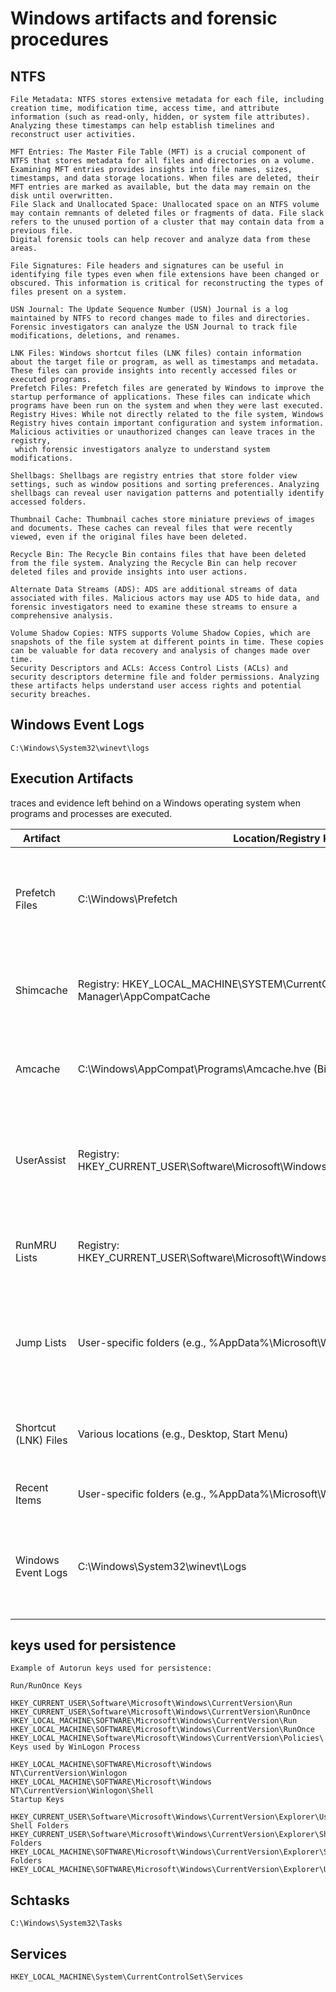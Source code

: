 # Windows artifacts and forensic procedures
## NTFS

```
File Metadata: NTFS stores extensive metadata for each file, including creation time, modification time, access time, and attribute information (such as read-only, hidden, or system file attributes).
Analyzing these timestamps can help establish timelines and reconstruct user activities.

MFT Entries: The Master File Table (MFT) is a crucial component of NTFS that stores metadata for all files and directories on a volume. Examining MFT entries provides insights into file names, sizes,
timestamps, and data storage locations. When files are deleted, their MFT entries are marked as available, but the data may remain on the disk until overwritten.
File Slack and Unallocated Space: Unallocated space on an NTFS volume may contain remnants of deleted files or fragments of data. File slack refers to the unused portion of a cluster that may contain data from a previous file.
Digital forensic tools can help recover and analyze data from these areas.

File Signatures: File headers and signatures can be useful in identifying file types even when file extensions have been changed or obscured. This information is critical for reconstructing the types of files present on a system.

USN Journal: The Update Sequence Number (USN) Journal is a log maintained by NTFS to record changes made to files and directories. Forensic investigators can analyze the USN Journal to track file modifications, deletions, and renames.

LNK Files: Windows shortcut files (LNK files) contain information about the target file or program, as well as timestamps and metadata. These files can provide insights into recently accessed files or executed programs.
Prefetch Files: Prefetch files are generated by Windows to improve the startup performance of applications. These files can indicate which programs have been run on the system and when they were last executed.
Registry Hives: While not directly related to the file system, Windows Registry hives contain important configuration and system information. Malicious activities or unauthorized changes can leave traces in the registry,
 which forensic investigators analyze to understand system modifications.

Shellbags: Shellbags are registry entries that store folder view settings, such as window positions and sorting preferences. Analyzing shellbags can reveal user navigation patterns and potentially identify accessed folders.

Thumbnail Cache: Thumbnail caches store miniature previews of images and documents. These caches can reveal files that were recently viewed, even if the original files have been deleted.

Recycle Bin: The Recycle Bin contains files that have been deleted from the file system. Analyzing the Recycle Bin can help recover deleted files and provide insights into user actions.

Alternate Data Streams (ADS): ADS are additional streams of data associated with files. Malicious actors may use ADS to hide data, and forensic investigators need to examine these streams to ensure a comprehensive analysis.

Volume Shadow Copies: NTFS supports Volume Shadow Copies, which are snapshots of the file system at different points in time. These copies can be valuable for data recovery and analysis of changes made over time.
Security Descriptors and ACLs: Access Control Lists (ACLs) and security descriptors determine file and folder permissions. Analyzing these artifacts helps understand user access rights and potential security breaches.
```

## Windows Event Logs
```
C:\Windows\System32\winevt\logs
```

## Execution Artifacts
traces and evidence left behind on a Windows operating system when programs and processes are executed.

| Artifact             | Location/Registry Key                                      | Data Stored                                            |
|----------------------|------------------------------------------------------------|--------------------------------------------------------|
| Prefetch Files       | C:\Windows\Prefetch                                       | Metadata about executed applications (file paths, timestamps, execution count)   |
| Shimcache            | Registry: HKEY_LOCAL_MACHINE\SYSTEM\CurrentControlSet\Control\Session Manager\AppCompatCache | Program execution details (file paths, timestamps, flags) |
| Amcache              | C:\Windows\AppCompat\Programs\Amcache.hve (Binary Registry Hive) | Application details (file paths, sizes, digital signatures, timestamps)  |
| UserAssist           | Registry: HKEY_CURRENT_USER\Software\Microsoft\Windows\CurrentVersion\Explorer\UserAssist | Executed program details (application names, execution counts, timestamps) |
| RunMRU Lists         | Registry: HKEY_CURRENT_USER\Software\Microsoft\Windows\CurrentVersion\Explorer\RunMRU | Recently executed programs and their command lines |
| Jump Lists           | User-specific folders (e.g., %AppData%\Microsoft\Windows\Recent) | Recently accessed files, folders, and tasks associated with applications |
| Shortcut (LNK) Files | Various locations (e.g., Desktop, Start Menu) | Target executable, file paths, timestamps, user interactions |
| Recent Items         | User-specific folders (e.g., %AppData%\Microsoft\Windows\Recent) | Recently accessed files |
| Windows Event Logs   | C:\Windows\System32\winevt\Logs | Various event logs containing process creation, termination, and other events |


## keys used for persistence

```
Example of Autorun keys used for persistence:

Run/RunOnce Keys

HKEY_CURRENT_USER\Software\Microsoft\Windows\CurrentVersion\Run
HKEY_CURRENT_USER\Software\Microsoft\Windows\CurrentVersion\RunOnce
HKEY_LOCAL_MACHINE\SOFTWARE\Microsoft\Windows\CurrentVersion\Run
HKEY_LOCAL_MACHINE\SOFTWARE\Microsoft\Windows\CurrentVersion\RunOnce
HKEY_LOCAL_MACHINE\Software\Microsoft\Windows\CurrentVersion\Policies\
Keys used by WinLogon Process

HKEY_LOCAL_MACHINE\SOFTWARE\Microsoft\Windows NT\CurrentVersion\Winlogon
HKEY_LOCAL_MACHINE\SOFTWARE\Microsoft\Windows NT\CurrentVersion\Winlogon\Shell
Startup Keys

HKEY_CURRENT_USER\Software\Microsoft\Windows\CurrentVersion\Explorer\User Shell Folders
HKEY_CURRENT_USER\Software\Microsoft\Windows\CurrentVersion\Explorer\Shell Folders
HKEY_LOCAL_MACHINE\SOFTWARE\Microsoft\Windows\CurrentVersion\Explorer\Shell Folders
HKEY_LOCAL_MACHINE\SOFTWARE\Microsoft\Windows\CurrentVersion\Explorer\User
```

##  Schtasks
```
C:\Windows\System32\Tasks
```
## Services
```
HKEY_LOCAL_MACHINE\System\CurrentControlSet\Services
```









